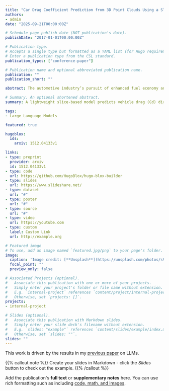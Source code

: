 ```yaml
---
title: "Car Drag Coefficient Prediction from 3D Point Clouds Using a Slice-Based Surrogate Model"
authors:
- admin
date: "2025-09-21T00:00:00Z"

# Schedule page publish date (NOT publication's date).
publishDate: "2017-01-01T00:00:00Z"

# Publication type.
# Accepts a single type but formatted as a YAML list (for Hugo requirements).
# Enter a publication type from the CSL standard.
publication_types: ["conference-paper"]

# Publication name and optional abbreviated publication name.
publication: ""
publication_short: ""

abstract: The automotive industry’s pursuit of enhanced fuel economy and performance necessitates efficient aerodynamic design. However, traditional evaluation methods such as computational fluid dynamics(CFD) and wind tunnel testing are resource intensive, hindering rapid iteration in the early design stages. Machine learning-based surrogate models offer a promising alternative, yet many existing approaches suffer from high computational complexity, limited interpretability, or insufficient accuracy for detailed geometric inputs. This paper introduces a novel lightweight surrogate model for the prediction of the aerodynamic drag coefficient (Cd) based on a sequential slice-wise processing of the geometry of the 3D vehicle. Inspired by medical imaging, 3D point clouds of vehicles are decomposed into an ordered sequence of 2D cross-sectional slices along the stream-wise axis. Each slice is encoded by a lightweight PointNet2D module,and the sequence of slice embeddings is processed by a bidirectional LSTM to capture longitudinal geometric evolution. The model, trained and evaluated on the DrivAerNet++ dataset, achieves a high coefficient of determination (R2 > 0.9528) and a low mean absolute error (MAE ≈ 6.046 × 10−3) in Cd prediction. With an inference time of approximately 0.025 seconds per sample on a consumer-grade GPU, our approach provides fast, accurate, and interpretable aerody- namic feedback, facilitating more agile and informed automotive design exploration.

# Summary. An optional shortened abstract.
summary: A lightweight slice-based model predicts vehicle drag (Cd) directly from 3D point clouds with high accuracy and fast inference.

tags:
- Large Language Models

featured: true

hugoblox:
  ids:
    arxiv: 1512.04133v1

links:
- type: preprint
  provider: arxiv
  id: 1512.04133v1
- type: code
  url: https://github.com/HugoBlox/hugo-blox-builder
- type: slides
  url: https://www.slideshare.net/
- type: dataset
  url: "#"
- type: poster
  url: "#"
- type: source
  url: "#"
- type: video
  url: https://youtube.com
- type: custom
  label: Custom Link
  url: http://example.org

# Featured image
# To use, add an image named `featured.jpg/png` to your page's folder. 
image:
  caption: 'Image credit: [**Unsplash**](https://unsplash.com/photos/s9CC2SKySJM)'
  focal_point: ""
  preview_only: false

# Associated Projects (optional).
#   Associate this publication with one or more of your projects.
#   Simply enter your project's folder or file name without extension.
#   E.g. `internal-project` references `content/project/internal-project/index.md`.
#   Otherwise, set `projects: []`.
projects:
- internal-project

# Slides (optional).
#   Associate this publication with Markdown slides.
#   Simply enter your slide deck's filename without extension.
#   E.g. `slides: "example"` references `content/slides/example/index.md`.
#   Otherwise, set `slides: ""`.
slides: ""
---
```


This work is driven by the results in my [previous paper](/publication/conference-paper/) on LLMs.

{{% callout note %}}
Create your slides in Markdown - click the *Slides* button to check out the example.
{{% /callout %}}

Add the publication's **full text** or **supplementary notes** here. You can use rich formatting such as including [code, math, and images](https://docs.hugoblox.com/content/writing-markdown-latex/).
